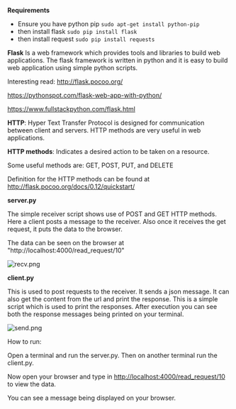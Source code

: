 **Requirements**

+ Ensure you have python pip `sudo apt-get install python-pip`
+ then install flask `sudo pip install flask`
+ then install request `sudo pip install requests`


**Flask** Is a web framework which provides tools and libraries to build web
applications. The flask framework is written in python and it is easy to
build web application using simple python scripts.

Interesting read: <http://flask.pocoo.org/>

<https://pythonspot.com/flask-web-app-with-python/>

<https://www.fullstackpython.com/flask.html>

**HTTP**: Hyper Text Transfer Protocol is designed for communication
between client and servers. HTTP methods are very useful in web
applications.

**HTTP methods**: Indicates a desired action to be taken on a resource.

Some useful methods are: GET, POST, PUT, and DELETE

Definition for the HTTP methods can be found at
<http://flask.pocoo.org/docs/0.12/quickstart/>

**server.py**

The simple receiver script shows use of POST and GET HTTP methods. Here
a client posts a message to the receiver. Also once it receives the get
request, it puts the data to the browser.

The data can be seen on the browser at
"http://localhost:4000/read\_request/10"

![recv.png](https://github.com/vu-resilient-distributed-18/vu-resilient-distributed-18.github.io/blob/master/examples/Flask/recv.png)

**client.py**

This is used to post requests to the receiver. It sends a json message.
It can also get the content from the url and print the response. This is
a simple script which is used to print the responses. After execution
you can see both the response messages being printed on your terminal.

![send.png](https://github.com/vu-resilient-distributed-18/vu-resilient-distributed-18.github.io/blob/master/examples/Flask/send.png)

How to run:

Open a terminal and run the server.py. Then on another terminal run
the client.py.

Now open your browser and type in
<http://localhost:4000/read_request/10> to view the data.

You can see a message being displayed on your browser.
